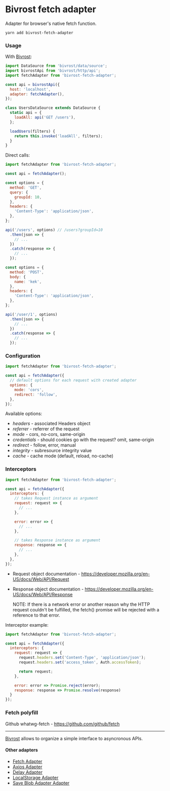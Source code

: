 # Bivrost fetch adapter

Adapter for browser's native fetch function.

```
yarn add bivrost-fetch-adapter
```

### Usage

With [Bivrost](https://github.com/tuchk4/bivrost):

```js
import DataSource from 'bivrost/data/source';
import bivrostApi from 'bivrost/http/api';
import fetchAdapter from 'bivrost-fetch-adapter';

const api = bivrostApi({
  host: 'localhost',
  adapter: fetchAdapter(),
});

class UsersDataSource extends DataSource {
  static api = {
    loadAll: api('GET /users'),
  };

  loadUsers(filters) {
    return this.invoke('loadAll', filters);
  }
}
```

Direct calls:

```js
import fetchAdapter from 'bivrost-fetch-adapter';

const api = fetchAdapter();

const options = {
  method: 'GET',
  query: {
    groupId: 10,
  },
  headers: {
    'Content-Type': 'application/json',
  },
};

api('/users', options) // /users?groupId=10
  .then(json => {
    // ...
  })
  .catch(response => {
    // ...
  });

const options = {
  method: 'POST',
  body: {
    name: 'kek',
  },
  headers: {
    'Content-Type': 'application/json',
  },
};

api('/user/1', options)
  .then(json => {
    // ...
  })
  .catch(response => {
    // ...
  });
```

### Configuration

```js
import fetchAdapter from 'bivrost-fetch-adapter';

const api = fetchAdapter({
  // default options for each request with created adapter
  options: {
    mode: 'cors',
    redirect: 'follow',
  },
});
```

Available options:

* _headers_ - associated Headers object
* _referrer_ - referrer of the request
* _mode_ - cors, no-cors, same-origin
* _credentials_ - should cookies go with the request? omit, same-origin
* _redirect_ - follow, error, manual
* _integrity_ - subresource integrity value
* _cache_ - cache mode (default, reload, no-cache)

### Interceptors

```js
import fetchAdapter from 'bivrost-fetch-adapter';

const api = fetchAdapter({
  interceptors: {
    // takes Request instance as argument
    request: request => {
      // ...
    },

    error: error => {
      // ...
    },

    // takes Response instance as argument
    response: response => {
      // ...
    },
  },
});
```

* Request object documentation -
  https://developer.mozilla.org/en-US/docs/Web/API/Request
* Response object documentation -
  https://developer.mozilla.org/en-US/docs/Web/API/Response

  NOTE: If there is a network error or another reason why the HTTP request
  couldn't be fulfilled, the fetch() promise will be rejected with a reference
  to that error.

Interceptor example:

```js
import fetchAdapter from 'bivrost-fetch-adapter';

const api = fetchAdapter({
  interceptors: {
    request: request => {
      request.headers.set('Content-Type', 'application/json');
      request.headers.set('access_token', Auth.accessToken);

      return request;
    },

    error: error => Promise.reject(error);
    response: response => Promise.resolve(response)
  }
});
```

### Fetch polyfill

Github whatwg-fetch - https://github.com/github/fetch

---

[Bivrost](https://github.com/tuchk4/bivrost) allows to organize a simple
interface to asyncronous APIs.

#### Other adapters

* [Fetch Adapter](https://github.com/tuchk4/bivrost/tree/master/packages/bivrost-fetch-adapter)
* [Axios Adapter](https://github.com/tuchk4/bivrost/tree/master/packages/bivrost-axios-adapter)
* [Delay Adapter](https://github.com/tuchk4/bivrost/tree/master/packages/bivrost-delay-adapter)
* [LocalStorage Adapter](https://github.com/tuchk4/bivrost/tree/master/packages/bivrost-local-storage-adapter)
* [Save Blob Adapter Adapter](https://github.com/tuchk4/bivrost/tree/master/packages/bivrost-save-blob-adapter)
